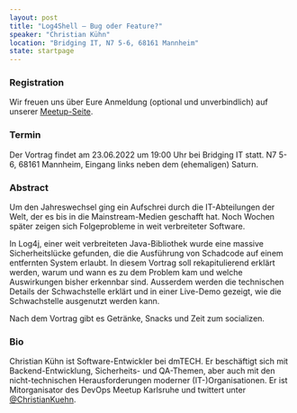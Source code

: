 ```yaml
---
layout: post
title: "Log4Shell – Bug oder Feature?"
speaker: "Christian Kühn"
location: "Bridging IT, N7 5-6, 68161 Mannheim"
state: startpage
---
```


### Registration

Wir freuen uns über Eure Anmeldung (optional und unverbindlich) auf unserer [Meetup-Seite](https://www.meetup.com/de-DE/mannheim-java-usergroup/events/285960795/).

### Termin

Der Vortrag findet am 23.06.2022 um 19:00 Uhr bei Bridging IT statt. N7 5-6, 68161 Mannheim, Eingang links neben dem (ehemaligen) Saturn.

### Abstract

Um den Jahreswechsel ging ein Aufschrei durch die IT-Abteilungen der Welt, der es bis in die Mainstream-Medien geschafft hat. Noch Wochen später zeigen sich Folgeprobleme in weit verbreiteter Software.

In Log4j, einer weit verbreiteten Java-Bibliothek wurde eine massive Sicherheitslücke gefunden, die die Ausführung von Schadcode auf einem entfernten System erlaubt.
In diesem Vortrag soll rekapitulierend erklärt werden, warum und wann es zu dem Problem kam und welche Auswirkungen bisher erkennbar sind. Ausserdem werden die technischen Details der Schwachstelle erklärt und in einer Live-Demo gezeigt, wie die Schwachstelle ausgenutzt werden kann.

Nach dem Vortrag gibt es Getränke, Snacks und Zeit zum socializen.

### Bio

Christian Kühn ist Software-Entwickler bei dmTECH. Er beschäftigt sich mit Backend-Entwicklung, Sicherheits- und QA-Themen, aber auch mit den nicht-technischen Herausforderungen moderner (IT-)Organisationen.
Er ist Mitorganisator des DevOps Meetup Karlsruhe und twittert unter [@ChristianKuehn](https://twitter.com/ChristianKuehn).
